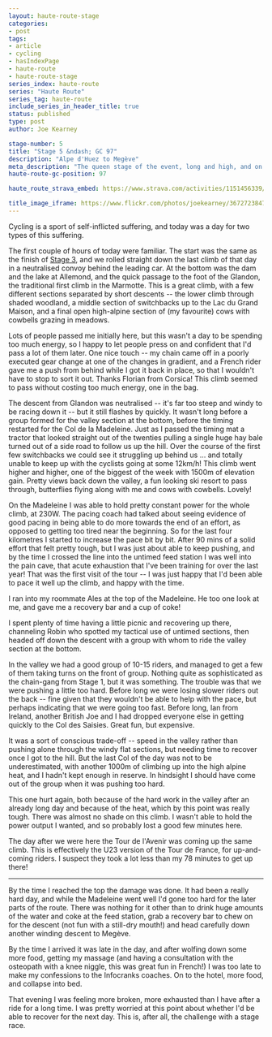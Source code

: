 ```yaml
---
layout: haute-route-stage
categories:
- post
tags:
- article
- cycling
- hasIndexPage
- haute-route
- haute-route-stage
series_index: haute-route
series: "Haute Route"
series_tag: haute-route
include_series_in_header_title: true
status: published
type: post
author: Joe Kearney

stage-number: 5
title: "Stage 5 &ndash; GC 97"
description: "Alpe d'Huez to Megève"
meta_description: "The queen stage of the event, long and high, and on a really hot day. The first half went well; the second half I pushed too hard, paid for that on the last climb and in recovery that evening."
haute-route-gc-position: 97

haute_route_strava_embed: https://www.strava.com/activities/1151456339/embed/74f2d3620a877e590f0ecb460aba3c61587eb093

title_image_iframe: https://www.flickr.com/photos/joekearney/36727238471/in/album-72157687765853505/player/
---
```


[stage-3]: /posts/hra-2017-stage-3
[stage-4]: /posts/hra-2017-stage-4

Cycling is a sport of self-inflicted suffering, and today was a day for two types of this suffering.

The first couple of hours of today were familiar. The start was the same as the finish of [Stage 3][stage-3], and we rolled straight down the last climb of that day in a neutralised convoy behind the leading car. At the bottom was the dam and the lake at Allemond, and the quick passage to the foot of the Glandon, the traditional first climb in the Marmotte. This is a great climb, with a few different sections separated by short descents -- the lower climb through shaded woodland, a middle section of switchbacks up to the Lac du Grand Maison, and a final open high-alpine section of (my favourite) cows with cowbells grazing in meadows.

Lots of people passed me initially here, but this wasn't a day to be spending too much energy, so I happy to let people press on and confident that I'd pass a lot of them later. One nice touch -- my chain came off in a poorly executed gear change at one of the changes in gradient, and a French rider gave me a push from behind while I got it back in place, so that I wouldn't have to stop to sort it out. Thanks Florian from Corsica! This climb seemed to pass without costing too much energy, one in the bag.

The descent from Glandon was neutralised -- it's far too steep and windy to be racing down it -- but it still flashes by quickly. It wasn't long before a group formed for the valley section at the bottom, before the timing restarted for the Col de la Madeleine. Just as I passed the timing mat a tractor that looked straight out of the twenties pulling a single huge hay bale turned out of a side road to follow us up the hill. Over the course of the first few switchbacks we could see it struggling up behind us ... and totally unable to keep up with the cyclists going at some 12km/h! This climb went higher and higher, one of the biggest of the week with 1500m of elevation gain. Pretty views back down the valley, a fun looking ski resort to pass through, butterflies flying along with me and cows with cowbells. Lovely!

On the Madeleine I was able to hold pretty constant power for the whole climb, at 230W. The pacing coach had talked about seeing evidence of good pacing in being able to do more towards the end of an effort, as opposed to getting too tired near the beginning. So for the last four kilometres I started to increase the pace bit by bit. After 90 mins of a solid effort that felt pretty tough, but I was just about able to keep pushing, and by the time I crossed the line into the untimed feed station I was well into the pain cave, that acute exhaustion that I've been training for over the last year! That was the first visit of the tour -- I was just happy that I'd been able to pace it well up the climb, and happy with the time.

I ran into my roommate Ales at the top of the Madeleine. He too one look at me, and gave me a recovery bar and a cup of coke!

I spent plenty of time having a little picnic and recovering up there, channeling Robin who spotted my tactical use of untimed sections, then headed off down the descent with a group with whom to ride the valley section at the bottom.

In the valley we had a good group of 10-15 riders, and managed to get a few of them taking turns on the front of group. Nothing quite as sophisticated as the chain-gang from Stage 1, but it was something. The trouble was that we were pushing a little too hard. Before long we were losing slower riders out the back -- fine given that they wouldn't be able to help with the pace, but perhaps indicating that we were going too fast. Before long, Ian from Ireland, another British Joe and I had dropped everyone else in getting quickly to the Col des Saisies. Great fun, but expensive.

It was a sort of conscious trade-off -- speed in the valley rather than pushing alone through the windy flat sections, but needing time to recover once I got to the hill. But the last Col of the day was not to be underestimated, with another 1000m of climbing up into the high alpine heat, and I hadn't kept enough in reserve. In hindsight I should have come out of the group when it was pushing too hard.

This one hurt again, both because of the hard work in the valley after an already long day and because of the heat, which by this point was really tough. There was almost no shade on this climb. I wasn't able to hold the power output I wanted, and so probably lost a good few minutes here.

The day after we were here the Tour de l'Avenir was coming up the same climb. This is effectively the U23 version of the Tour de France, for up-and-coming riders. I suspect they took a lot less than my 78 minutes to get up there!

***

By the time I reached the top the damage was done. It had been a really hard day, and while the Madeleine went well I'd gone too hard for the later parts of the route. There was nothing for it other than to drink huge amounts of the water and coke at the feed station, grab a recovery bar to chew on for the descent (not fun with a still-dry mouth!) and head carefully down another winding descent to Megève.

By the time I arrived it was late in the day, and after wolfing down some more food, getting my massage (and having a consultation with the osteopath with a knee niggle, this was great fun in French!) I was too late to make my confessions to the Infocranks coaches. On to the hotel, more food, and collapse into bed.

That evening I was feeling more broken, more exhausted than I have after a ride for a long time. I was pretty worried at this point about whether I'd be able to recover for the next day. This is, after all, the challenge with a stage race.
